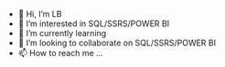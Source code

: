 - 👋 Hi, I’m LB
- 👀 I’m interested in SQL/SSRS/POWER BI
- 🌱 I’m currently learning 
- 💞️ I’m looking to collaborate on SQL/SSRS/POWER BI
- 📫 How to reach me ...

<!---
man is a ✨ special ✨ repository because its `README.md` (this file) appears on your GitHub profile.
You can click the Preview link to take a look at your changes.
--->
